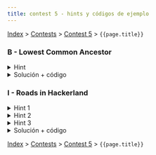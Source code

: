 ```yaml
---
title: contest 5 - hints y códigos de ejemplo
---
```


[Index](../index) > [Contests](../contests) > [Contest 5](../contests#contest-5) > ```{{page.title}}```


### B - Lowest Common Ancestor
<details> 
  <summary>Hint</summary>
  Problema "hello world" de LCA. Si te complicas implementádolo por primera vez, en los apuntes hay implementaciones de ejemplo, aunque recomiendo la primera vez entender bien la estructura en vez de hacer copy paste ciegamente.
</details>
<details>
  <summary>Solución + código</summary>
  <a href="https://github.com/PabloMessina/Competitive-Programming-Material/blob/master/Solved%20problems/SPOJ/LCA_LowestCommonAncestor.cpp">Código de ejemplo</a>
</details>

### I - Roads in Hackerland
<details> 
  <summary>Hint 1</summary>
  Notar que todas las aristas tienen pesos distintos (de hecho, potencias de 2 distintas). Entonces, el costo de un camino simple en el grafo se puede ver como un número binario, donde cada arista me indica qué bit debo prender.
</details>
<details> 
  <summary>Hint 2</summary>
  Se puede demostrar que el camino más barato entre 2 nodos A y B es el camino que los conecta en el Minimum Spanning Tree del grafo. Para verlo, por contradicción imagina que el óptimo fuera un camino alternativo distinto al del MST, dicho camino necesariamente debe usar al menos una arista e = (u,v) que no está en el MST. Luego hay 2 casos: 1) el costo de la arista "e" es mayor al camino que conecta u con v en el MST, en este caso podemos reemplazar "e" con el camino que conecta "u" con "v" en el MST y obtener un camino aún más barato para llegar de A a B (-><- contradicción), o bien 2) el costo de "e" es menor que el costo del camino de u a v en el MST, esto implica que hay una arista en dicho camino con una potencia de 2 mayor a la pontecia de 2 de "e", así que podemos reemplazar esa arista con "e" y obtener un MST aún más barato (-><- contradicción también). Es decir, en ambos casos hay contradicción así que nuestra suposición inicial es errónea, es decir, el óptimo entre A y B es necesariamente el camino del MST.
</details>
<details> 
  <summary>Hint 3</summary>
  Calcular la sumatoria de todos los caminos mínimos es equivalente a iterar por cada arista del MST y preguntarse en cuántos caminos mínimos dicha arista aparece, y así la contribución de la arista sería costo(arista) x count(arista). Y contar esto es trivial, la arista es un puente que separa al MST en 2 partes, entonces dicha arista aparece en todas las combinaciones de nodos de una parte con la otra.
</details>
<details> 
  <summary>Solución + código</summary>
  Encontramos el MST del grafo y luego corremos un DFS sobre el MST calculando por cada nodo el tamaño de subárbol (cuántos nodos hay en su subárbol incluyéndolo), entonces la contribución de la arista que va de ese nodo a su padre inmediato es igual a su costo multiplicado por (N-K)*K, donde K es el tamaño del subárbol del nodo. Dado que la suma es gigante, la podemos guardar la representación binaria en un arreglo de ints suficientemente grande, entonces sumar 2^C * (N-K)*K se puede hacer calculando (N-k)*K en un long long y luego sumando "a mano" sobre el arreglo shifteados C posiciones.
  <a href="https://github.com/PabloMessina/Competitive-Programming-Material/blob/master/Solved%20problems/hackerrank/RoadsInHackerLand.cpp">Código de ejemplo</a>
</details>

<!-- <details> 
  <summary>Hint</summary>   
</details>
<details> 
  <summary>Solución + código</summary>
  <a href="">Código de ejemplo</a>
</details> -->

[Index](../index) > [Contests](../contests) > [Contest 5](../contests#contest-5) > ```{{page.title}}```
